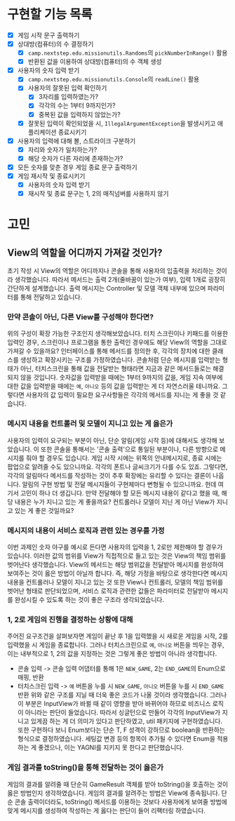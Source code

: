 # 구현할 기능 목록
- [x] 게임 시작 문구 출력하기
- [x] 상대방(컴퓨터)의 수 결정하기
	- [x] `camp.nextstep.edu.missionutils.Randoms`의 `pickNumberInRange()` 활용
	- [x] 반환된 값을 이용하여 상대방(컴퓨터)의 수 객체 생성
- [x] 사용자의 숫자 입력 받기
	- [x] `camp.nextstep.edu.missionutils.Console`의 `readLine()` 활용
	- [x] 사용자의 잘못된 입력 확인하기
		- [x] 3자리를 입력하였는가?
		- [x] 각각의 수는 1부터 9까지인가?
		- [x] 중복된 값을 입력하지 않았는가?
	- [x] 잘못된 입력이 확인되었을 시, `IllegalArgumentException`을 발생시키고 애플리케이션 종료시키기
- [x] 사용자의 입력에 대해 볼, 스트라이크 구분하기
	- [x] 자리와 숫자가 일치하는가?
	- [x] 해당 숫자가 다른 자리에 존재하는가?
- [x] 모든 숫자를 맞춘 경우 게임 종료 문구 출력하기
- [x] 게임 재시작 및 종료시키기
	- [x] 사용자의 숫자 입력 받기
	- [x] 재시작 및 종료 문구는 1, 2의 매직넘버를 사용하지 않기
# 고민
## View의 역할을 어디까지 가져갈 것인가?
초기 작성 시 View의 역할은 어디까지나 콘솔을 통해 사용자의 입출력을 처리하는 것이라 생각했습니다.
따라서 메서드는 출력 2개(줄바꿈이 있는가 여부), 입력 1개로 굉장히 간단하게 설계했습니다.
출력 메시지는 Controller 및 모델 객체 내부에 있으며 파라미터를 통해 전달하고 있습니다.
### 만약 콘솔이 아닌, 다른 View를 구성해야 한다면?
위의 구성이 확장 가능한 구조인지 생각해보았습니다.
터치 스크린이나 키패드를 이용한 입력인 경우, 스크린이나 프로그램을 통한 출력인 경우에도 해당 View의 역할을 그대로 가져갈 수 있을까요?
인터페이스를 통해 메서드를 정의한 후, 각각의 장치에 대한 클래스를 생성하고 확장시키는 구조를 가정하였습니다.
콘솔처럼 단순 메시지를 입력받는 형태가 아닌, 터치스크린을 통해 값을 전달받는 형태라면 지금과 같은 메서드들로는 해결되지 않을 것입니다. 숫자값을 입력받을 때에는 1부터 9까지의 값을, 게임 지속 여부에 대한 값을 입력받을 때에는 `예`, `아니오` 등의 값을 입력받는 게 더 자연스러울 테니까요.
그렇다면 사용자의 값 입력이 필요한 요구사항들은 각각의 메서드를 지니는 게 좋을 것 같습니다.
### 메시지 내용을 컨트롤러 및 모델이 지니고 있는 게 옳은가
사용자의 입력이 요구되는 부분이 아닌, 단순 알림(게임 시작 등)에 대해서도 생각해 보았습니다.
이 또한 콘솔을 통해서는 '콘솔 출력'으로 통일된 부분이나, 다른 방향으로 메시지를 줘야 할 경우도 있습니다.
게임 시작 시에는 위쪽의 안내메시지로, 종료 시에는 팝업으로 알려줄 수도 있으니까요. 각각의 폰트나 글씨크기가 다를 수도 있죠.
그렇다면, 각각의 알림마다 메서드를 작성하는 것이 추후 확장에는 유리할 수 있다는 결론이 나옵니다.
알림의 구현 방법 및 전달 메시지들이 구현체마다 변형될 수 있으니까요.
헌데 여기서 고민이 하나 더 생깁니다. 만약 전달해야 할 모든 메시지 내용이 같다고 했을 때, 해당 내용은 누가 지니고 있는 게 좋을까요?
컨트롤러나 모델이 지닌 게 아닌 View가 지니고 있는 게 좋은 것일까요?
### 메시지의 내용이 서비스 로직과 관련 있는 경우를 가정
이번 과제인 숫자 야구를 예시로 든다면 사용자의 입력을 1, 2로만 제한해야 할 경우가 있습니다.
이러한 값의 범위를 View가 직접적으로 들고 있는 것은 View의 책임 범위를 벗어난다 생각했습니다.
View의 메서드는 해당 범위값을 전달받아 메시지를 완성하여 보여주는 것이 옳은 방법이 아닐까 합니다.
즉, 해당 가정을 바탕으로 생각한다면 메시지 내용을 컨트롤러나 모델이 지니고 있는 것 또한 View나 컨트롤러, 모델의 책임 범위를 벗어난 형태로 판단되었으며, 서비스 로직과 관련한 값들은 파라미터로 전달받아 메시지를 완성시킬 수 있도록 하는 것이 좋은 구조라 생각되었습니다.

### 1, 2로 게임의 진행을 결정하는 상황에 대해
주어진 요구조건을 살펴보자면 게임이 끝난 후 1을 입력했을 시 새로운 게임을 시작, 2를 입력했을 시 게임을 종료합니다.
그러나 터치스크린으로 `예`, `아니오` 버튼을 띄우는 경우, 이는 내부적으로 1, 2의 값을 지정하는 것은 그렇게 좋은 방법이 아니라 생각합니다.
- 콘솔 입력 -> 콘솔 입력 어댑터를 통해 1은 `NEW_GAME`, 2는 `END_GAME`의 Enum으로 매핑, 반환
- 터치스크린 입력 -> `예` 버튼을 누를 시 `NEW_GAME`, `아니오` 버튼을 누를 시 `END_GAME`반환
위와 같은 구조를 지닐 때 더욱 좋은 코드가 나올 것이라 생각했습니다.
그러나 이 부분은 InputView가 바뀔 때 같이 영향을 받아 바뀌어야 하므로 비즈니스 로직이 아니라는 판단이 들었습니다. 따라서 싱글턴으로 만들어 각각의 InputView가 지니고 있게끔 하는 게 더 의미가 있다고 판단하였고, util 패키지에 구현하였습니다.
또한 구현하다 보니 Enum보다는 단순 T, F 성격이 강하므로 boolean을 반환하는 형식으로 결정하였습니다. 세팅값 변경 등의 항목이 추가될 수 있다면 Enum을 적용하는 게 좋겠으나, 이는 YAGNI를 지키지 못 한다고 판단했습니다.

### 게임 결과를 toString()을 통해 전달하는 것이 옳은가
게임의 결과를 알려줄 때 단순히 GameResult 객체를 받아 toString()을 호출하는 것이 옳은 방법인지 생각하였습니다.
게임의 결과를 알려주는 방법은 View에 종속됩니다. 단순 콘솔 출력이더라도, toString() 메서드를 이용하는 것보다 사용자에게 보여줄 방법에 맞게 메시지를 생성하여 작성하는 게 옳다는 판단이 들어 리팩터링 하였습니다.